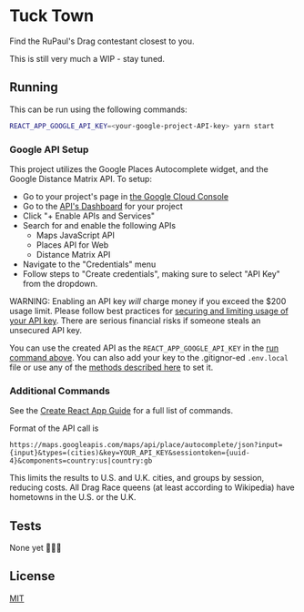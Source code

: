 # Tuck Town
Find the RuPaul's Drag contestant closest to you.

This is still very much a WIP - stay tuned.

## Running
This can be run using the following commands:

```bash
REACT_APP_GOOGLE_API_KEY=<your-google-project-API-key> yarn start
```

### Google API Setup
This project utilizes the Google Places Autocomplete widget, and the Google Distance Matrix API. To setup:

* Go to your project's page in [the Google Cloud Console](console.cloud.google.com)
* Go to the [API's Dashboard](https://console.cloud.google.com/apis/dashboard) for your project
* Click "+ Enable APIs and Services"
* Search for and enable the following APIs
    * Maps JavaScript API
    * Places API for Web
    * Distance Matrix API
* Navigate to the "Credentials" menu
* Follow steps to "Create credentials", making sure to select "API Key" from the dropdown.

WARNING: Enabling an API key _will_ charge money if you exceed the $200 usage limit. Please follow best practices for [securing and limiting usage of your API key](https://support.google.com/cloud/answer/6310037?hl=en_US). There are serious financial risks if someone steals an unsecured API key.

You can use the created API as the `REACT_APP_GOOGLE_API_KEY` in the [run command above](#running). You can also add your key to the .gitignor-ed `.env.local` file or use any of the [methods described here](https://facebook.github.io/create-react-app/docs/adding-custom-environment-variables#adding-temporary-environment-variables-in-your-shell) to set it.

### Additional Commands
See the [Create React App Guide](./CREATE_REACT_APP_GUIDE.md) for a full list of commands.

Format of the API call is

```
https://maps.googleapis.com/maps/api/place/autocomplete/json?input={input}&types=(cities)&key=YOUR_API_KEY&sessiontoken={uuid-4}&components=country:us|country:gb
```

This limits the results to U.S. and U.K. cities, and groups by session, reducing costs.  All Drag Race queens (at least according to Wikipedia) have hometowns in the U.S. or the U.K.

## Tests 
None yet 🐛🐛🐛

## License
[MIT](LICENSE)
